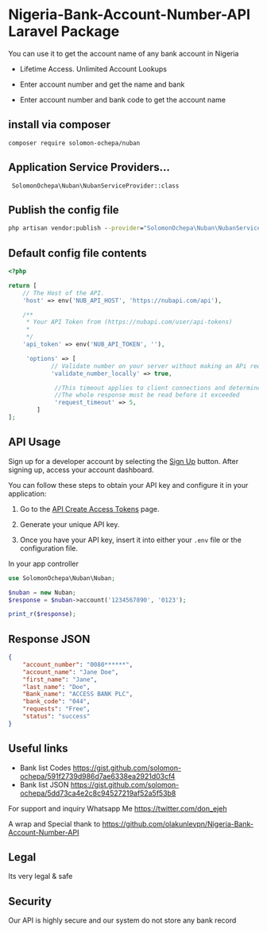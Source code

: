 # Nigeria-Bank-Account-Number-API Laravel Package
You can use it to get the account name of any bank account in Nigeria


- Lifetime Access. Unlimited Account Lookups

- Enter account number and get the name and bank

- Enter account number and bank code to get the account name


## install via composer
```
composer require solomon-ochepa/nuban
```

## Application Service Providers...
```
 SolomonOchepa\Nuban\NubanServiceProvider::class
```

## Publish the config file
```cmd
php artisan vendor:publish --provider="SolomonOchepa\Nuban\NubanServiceProvider" --tag="config"
```

## Default config file contents

```php
<?php

return [
    // The Host of the API.
    'host' => env('NUB_API_HOST', 'https://nubapi.com/api'),

    /**
     * Your API Token from (https://nubapi.com/user/api-tokens)
     *
     */
    'api_token' => env('NUB_API_TOKEN', ''),

     'options' => [
            // Validate number on your server without making an APi request.
            'validate_number_locally' => true,

             //This timeout applies to client connections and determine when
             //The whole response must be read before it exceeded
             'request_timeout' => 5,
        ]
];
```

## API Usage
Sign up for a developer account by selecting the [Sign Up](https://nubapi.com/register) button.
After signing up, access your account dashboard.

You can follow these steps to obtain your API key and configure it in your application:

1. Go to the [API Create Access Tokens](https://nubapi.com/user/api-tokens) page.

2. Generate your unique API key.

3. Once you have your API key, insert it into either your `.env` file or the configuration file.


In your app controller
```php
use SolomonOchepa\Nuban\Nuban;

$nuban = new Nuban;
$response = $nuban->account('1234567890', '0123');

print_r($response);
```

## Response JSON
```json
{
    "account_number": "0080******",
    "account_name": "Jane Doe",
    "first_name": "Jane",
    "last_name": "Doe",
    "Bank_name": "ACCESS BANK PLC",
    "bank_code": "044",
    "requests": "Free",
    "status": "success"
}
```

## Useful links
  - Bank list Codes https://gist.github.com/solomon-ochepa/591f2739d986d7ae6338ea2921d03cf4
  - Bank list JSON  https://gist.github.com/solomon-ochepa/5dd73ca4e2c8c94527219af52a5f53b8

For support and inquiry Whatsapp Me https://twitter.com/don_ejeh

A wrap and Special thank to https://github.com/olakunlevpn/Nigeria-Bank-Account-Number-API
## Legal
Its very legal & safe

## Security
Our API is highly secure and our system do not store any bank record
